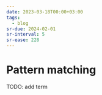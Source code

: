```yaml
---
date: 2023-03-18T00:00+03:00
tags:
  - blog
sr-due: 2024-02-01
sr-interval: 5
sr-ease: 228
---
```


# Pattern matching

TODO: add term
